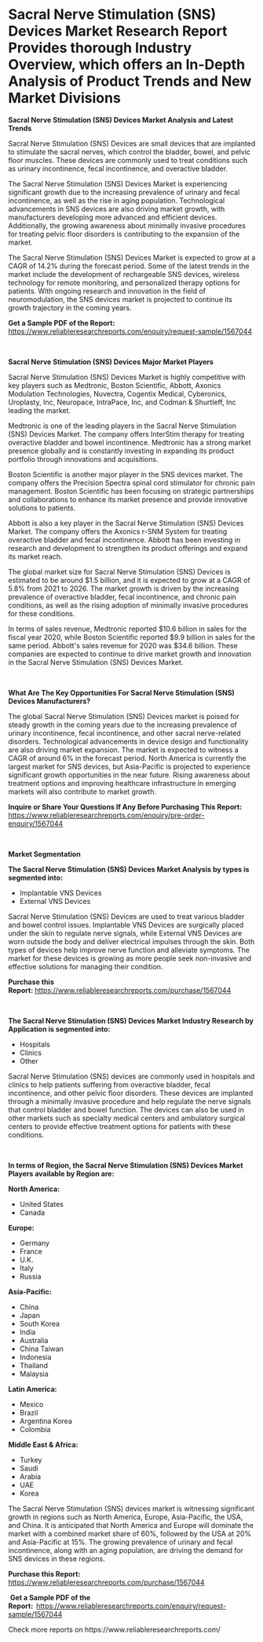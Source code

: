 <p><h1>Sacral Nerve Stimulation (SNS) Devices Market Research Report Provides thorough Industry Overview, which offers an In-Depth Analysis of Product Trends and New Market Divisions</h1></p><p><strong>Sacral Nerve Stimulation (SNS) Devices Market Analysis and Latest Trends</strong></p>
<p><p>Sacral Nerve Stimulation (SNS) Devices are small devices that are implanted to stimulate the sacral nerves, which control the bladder, bowel, and pelvic floor muscles. These devices are commonly used to treat conditions such as urinary incontinence, fecal incontinence, and overactive bladder.</p><p>The Sacral Nerve Stimulation (SNS) Devices Market is experiencing significant growth due to the increasing prevalence of urinary and fecal incontinence, as well as the rise in aging population. Technological advancements in SNS devices are also driving market growth, with manufacturers developing more advanced and efficient devices. Additionally, the growing awareness about minimally invasive procedures for treating pelvic floor disorders is contributing to the expansion of the market.</p><p>The Sacral Nerve Stimulation (SNS) Devices Market is expected to grow at a CAGR of 14.2% during the forecast period. Some of the latest trends in the market include the development of rechargeable SNS devices, wireless technology for remote monitoring, and personalized therapy options for patients. With ongoing research and innovation in the field of neuromodulation, the SNS devices market is projected to continue its growth trajectory in the coming years.</p></p>
<p><strong>Get a Sample PDF of the Report:&nbsp;</strong> <a href="https://www.reliableresearchreports.com/enquiry/request-sample/1567044">https://www.reliableresearchreports.com/enquiry/request-sample/1567044</a></p>
<p>&nbsp;</p>
<p><strong>Sacral Nerve Stimulation (SNS) Devices Major Market Players</strong></p>
<p><p>Sacral Nerve Stimulation (SNS) Devices Market is highly competitive with key players such as Medtronic, Boston Scientific, Abbott, Axonics Modulation Technologies, Nuvectra, Cogentix Medical, Cyberonics, Uroplasty, Inc, Neuropace, IntraPace, Inc, and Codman & Shurtleff, Inc leading the market.</p><p>Medtronic is one of the leading players in the Sacral Nerve Stimulation (SNS) Devices Market. The company offers InterStim therapy for treating overactive bladder and bowel incontinence. Medtronic has a strong market presence globally and is constantly investing in expanding its product portfolio through innovations and acquisitions.</p><p>Boston Scientific is another major player in the SNS devices market. The company offers the Precision Spectra spinal cord stimulator for chronic pain management. Boston Scientific has been focusing on strategic partnerships and collaborations to enhance its market presence and provide innovative solutions to patients.</p><p>Abbott is also a key player in the Sacral Nerve Stimulation (SNS) Devices Market. The company offers the Axonics r-SNM System for treating overactive bladder and fecal incontinence. Abbott has been investing in research and development to strengthen its product offerings and expand its market reach.</p><p>The global market size for Sacral Nerve Stimulation (SNS) Devices is estimated to be around $1.5 billion, and it is expected to grow at a CAGR of 5.8% from 2021 to 2026. The market growth is driven by the increasing prevalence of overactive bladder, fecal incontinence, and chronic pain conditions, as well as the rising adoption of minimally invasive procedures for these conditions.</p><p>In terms of sales revenue, Medtronic reported $10.6 billion in sales for the fiscal year 2020, while Boston Scientific reported $9.9 billion in sales for the same period. Abbott's sales revenue for 2020 was $34.6 billion. These companies are expected to continue to drive market growth and innovation in the Sacral Nerve Stimulation (SNS) Devices Market.</p></p>
<p>&nbsp;</p>
<p><strong>What Are The Key Opportunities For Sacral Nerve Stimulation (SNS) Devices Manufacturers?</strong></p>
<p><p>The global Sacral Nerve Stimulation (SNS) Devices market is poised for steady growth in the coming years due to the increasing prevalence of urinary incontinence, fecal incontinence, and other sacral nerve-related disorders. Technological advancements in device design and functionality are also driving market expansion. The market is expected to witness a CAGR of around 6% in the forecast period. North America is currently the largest market for SNS devices, but Asia-Pacific is projected to experience significant growth opportunities in the near future. Rising awareness about treatment options and improving healthcare infrastructure in emerging markets will also contribute to market growth.</p></p>
<p><strong>Inquire or Share Your Questions If Any Before Purchasing This Report:</strong> <a href="https://www.reliableresearchreports.com/enquiry/pre-order-enquiry/1567044">https://www.reliableresearchreports.com/enquiry/pre-order-enquiry/1567044</a></p>
<p>&nbsp;</p>
<p><strong>Market Segmentation</strong></p>
<p><strong>The Sacral Nerve Stimulation (SNS) Devices Market Analysis by types is segmented into:</strong></p>
<p><ul><li>Implantable VNS Devices</li><li>External VNS Devices</li></ul></p>
<p><p>Sacral Nerve Stimulation (SNS) Devices are used to treat various bladder and bowel control issues. Implantable VNS Devices are surgically placed under the skin to regulate nerve signals, while External VNS Devices are worn outside the body and deliver electrical impulses through the skin. Both types of devices help improve nerve function and alleviate symptoms. The market for these devices is growing as more people seek non-invasive and effective solutions for managing their condition.</p></p>
<p><strong>Purchase this Report:&nbsp;</strong><a href="https://www.reliableresearchreports.com/purchase/1567044">https://www.reliableresearchreports.com/purchase/1567044</a></p>
<p>&nbsp;</p>
<p><strong>The Sacral Nerve Stimulation (SNS) Devices Market Industry Research by Application is segmented into:</strong></p>
<p><ul><li>Hospitals</li><li>Clinics</li><li>Other</li></ul></p>
<p><p>Sacral Nerve Stimulation (SNS) devices are commonly used in hospitals and clinics to help patients suffering from overactive bladder, fecal incontinence, and other pelvic floor disorders. These devices are implanted through a minimally invasive procedure and help regulate the nerve signals that control bladder and bowel function. The devices can also be used in other markets such as specialty medical centers and ambulatory surgical centers to provide effective treatment options for patients with these conditions.</p></p>
<p>&nbsp;</p>
<p><strong>In terms of Region, the Sacral Nerve Stimulation (SNS) Devices Market Players available by Region are:</strong></p>
<p>
    <p> <strong> North America: </strong>
        <ul>
            <li>United States</li>
            <li>Canada</li>
        </ul>
        </p> 
    <p> <strong> Europe: </strong>
        <ul>
            <li>Germany</li>
            <li>France</li>
            <li>U.K.</li>
            <li>Italy</li>
            <li>Russia</li>
        </ul>
        </p> 
    <p> <strong> Asia-Pacific: </strong>
        <ul>
            <li>China</li>
            <li>Japan</li>
            <li>South Korea</li>
            <li>India</li>
            <li>Australia</li>
            <li>China Taiwan</li>
            <li>Indonesia</li>
            <li>Thailand</li>
            <li>Malaysia</li>
        </ul>
        </p> 
    <p> <strong> Latin America: </strong>
        <ul>
            <li>Mexico</li>
            <li>Brazil</li>
            <li>Argentina Korea</li>
            <li>Colombia</li>
        </ul>
        </p> 
    <p> <strong> Middle East & Africa: </strong>
        <ul>
            <li>Turkey</li>
            <li>Saudi</li>
            <li>Arabia</li>
            <li>UAE</li>
            <li>Korea</li>
        </ul>
    </p>
    </p>
<p><p>The Sacral Nerve Stimulation (SNS) devices market is witnessing significant growth in regions such as North America, Europe, Asia-Pacific, the USA, and China. It is anticipated that North America and Europe will dominate the market with a combined market share of 60%, followed by the USA at 20% and Asia-Pacific at 15%. The growing prevalence of urinary and fecal incontinence, along with an aging population, are driving the demand for SNS devices in these regions.</p></p>
<p><strong>Purchase this Report: </strong><a href="https://www.reliableresearchreports.com/purchase/1567044">https://www.reliableresearchreports.com/purchase/1567044</a></p>
<p>&nbsp;<strong>Get a Sample PDF of the Report:&nbsp;&nbsp;</strong><a href="https://www.reliableresearchreports.com/enquiry/request-sample/1567044">https://www.reliableresearchreports.com/enquiry/request-sample/1567044</a></p>
<p><strong></strong></p>
<p>Check more reports on https://www.reliableresearchreports.com/</p>